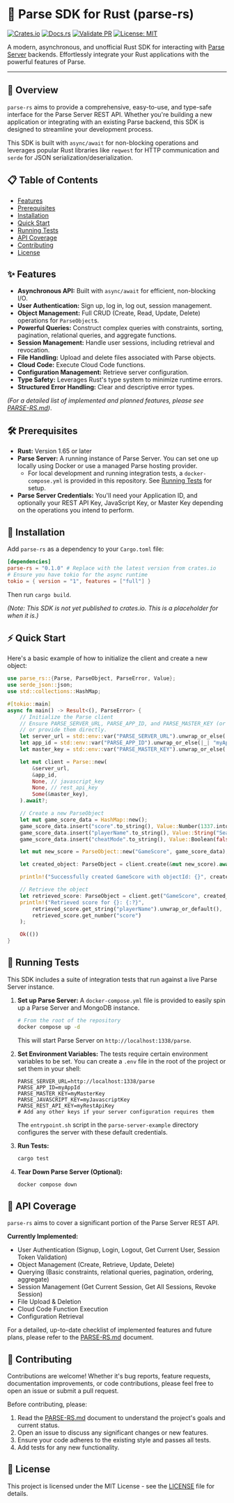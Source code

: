 # 🦀 Parse SDK for Rust (parse-rs)

[![Crates.io](https://img.shields.io/crates/v/parse-rs.svg?style=flat-square&logo=rust)](https://crates.io/crates/parse-rs)
[![Docs.rs](https://img.shields.io/docsrs/parse-rs?style=flat-square&logo=rust)](https://docs.rs/parse-rs)
[![Validate PR](https://github.com/tbraun96/parse-rs/actions/workflows/validate-pr.yml/badge.svg)](https://github.com/tbraun96/parse-rs/actions/workflows/validate-pr.yml)
[![License: MIT](https://img.shields.io/badge/License-MIT-blue.svg)](LICENSE-MIT)

A modern, asynchronous, and unofficial Rust SDK for interacting with [Parse Server](https://parseplatform.org/) backends. Effortlessly integrate your Rust applications with the powerful features of Parse.

---

## 📖 Overview

`parse-rs` aims to provide a comprehensive, easy-to-use, and type-safe interface for the Parse Server REST API. Whether you're building a new application or integrating with an existing Parse backend, this SDK is designed to streamline your development process.

This SDK is built with `async/await` for non-blocking operations and leverages popular Rust libraries like `reqwest` for HTTP communication and `serde` for JSON serialization/deserialization.

## 📋 Table of Contents

- [Features](#✨-features)
- [Prerequisites](#🛠️-prerequisites)
- [Installation](#🚀-installation)
- [Quick Start](#⚡-quick-start)
- [Running Tests](#🧪-running-tests)
- [API Coverage](#🎯-api-coverage)
- [Contributing](#🤝-contributing)
- [License](#📜-license)

## ✨ Features

- **Asynchronous API:** Built with `async/await` for efficient, non-blocking I/O.
- **User Authentication:** Sign up, log in, log out, session management.
- **Object Management:** Full CRUD (Create, Read, Update, Delete) operations for `ParseObject`s.
- **Powerful Queries:** Construct complex queries with constraints, sorting, pagination, relational queries, and aggregate functions.
- **Session Management:** Handle user sessions, including retrieval and revocation.
- **File Handling:** Upload and delete files associated with Parse objects.
- **Cloud Code:** Execute Cloud Code functions.
- **Configuration Management:** Retrieve server configuration.
- **Type Safety:** Leverages Rust's type system to minimize runtime errors.
- **Structured Error Handling:** Clear and descriptive error types.

*(For a detailed list of implemented and planned features, please see [PARSE-RS.md](./PARSE-RS.md#7-implementation-checklist))*.

## 🛠️ Prerequisites

- **Rust:** Version 1.65 or later
- **Parse Server:** A running instance of Parse Server. You can set one up locally using Docker or use a managed Parse hosting provider.
  - For local development and running integration tests, a `docker-compose.yml` is provided in this repository. See [Running Tests](#🧪-running-tests) for setup.
- **Parse Server Credentials:** You'll need your Application ID, and optionally your REST API Key, JavaScript Key, or Master Key depending on the operations you intend to perform.

## 🚀 Installation

Add `parse-rs` as a dependency to your `Cargo.toml` file:

```toml
[dependencies]
parse-rs = "0.1.0" # Replace with the latest version from crates.io
# Ensure you have tokio for the async runtime
tokio = { version = "1", features = ["full"] }
```

Then run `cargo build`.

*(Note: This SDK is not yet published to crates.io. This is a placeholder for when it is.)*

## ⚡ Quick Start

Here's a basic example of how to initialize the client and create a new object:

```rust
use parse_rs::{Parse, ParseObject, ParseError, Value};
use serde_json::json;
use std::collections::HashMap;

#[tokio::main]
async fn main() -> Result<(), ParseError> {
    // Initialize the Parse client
    // Ensure PARSE_SERVER_URL, PARSE_APP_ID, and PARSE_MASTER_KEY (or other keys) are set in your environment
    // or provide them directly.
    let server_url = std::env::var("PARSE_SERVER_URL").unwrap_or_else(|_| "http://localhost:1338/parse".to_string());
    let app_id = std::env::var("PARSE_APP_ID").unwrap_or_else(|_| "myAppId".to_string());
    let master_key = std::env::var("PARSE_MASTER_KEY").unwrap_or_else(|_| "myMasterKey".to_string());

    let mut client = Parse::new(
        &server_url,
        &app_id,
        None, // javascript_key
        None, // rest_api_key
        Some(&master_key),
    ).await?;

    // Create a new ParseObject
    let mut game_score_data = HashMap::new();
    game_score_data.insert("score".to_string(), Value::Number(1337.into()));
    game_score_data.insert("playerName".to_string(), Value::String("Sean Plott".to_string()));
    game_score_data.insert("cheatMode".to_string(), Value::Boolean(false));

    let mut new_score = ParseObject::new("GameScore", game_score_data);

    let created_object: ParseObject = client.create(&mut new_score).await?;

    println!("Successfully created GameScore with objectId: {}", created_object.get_object_id().unwrap());

    // Retrieve the object
    let retrieved_score: ParseObject = client.get("GameScore", created_object.get_object_id().unwrap()).await?;
    println!("Retrieved score for {}: {:?}", 
        retrieved_score.get_string("playerName").unwrap_or_default(),
        retrieved_score.get_number("score")
    );

    Ok(())
}
```

## 🧪 Running Tests

This SDK includes a suite of integration tests that run against a live Parse Server instance.

1. **Set up Parse Server:**
    A `docker-compose.yml` file is provided to easily spin up a Parse Server and MongoDB instance.

    ```bash
    # From the root of the repository
    docker compose up -d
    ```

    This will start Parse Server on `http://localhost:1338/parse`.

2. **Set Environment Variables:**
    The tests require certain environment variables to be set. You can create a `.env` file in the root of the project or set them in your shell:

    ```env
    PARSE_SERVER_URL=http://localhost:1338/parse
    PARSE_APP_ID=myAppId
    PARSE_MASTER_KEY=myMasterKey
    PARSE_JAVASCRIPT_KEY=myJavascriptKey
    PARSE_REST_API_KEY=myRestApiKey
    # Add any other keys if your server configuration requires them
    ```

    The `entrypoint.sh` script in the `parse-server-example` directory configures the server with these default credentials.

3. **Run Tests:**

    ```bash
    cargo test
    ```

4. **Tear Down Parse Server (Optional):**

    ```bash
    docker compose down
    ```

## 🎯 API Coverage

`parse-rs` aims to cover a significant portion of the Parse Server REST API.

**Currently Implemented:**

- User Authentication (Signup, Login, Logout, Get Current User, Session Token Validation)
- Object Management (Create, Retrieve, Update, Delete)
- Querying (Basic constraints, relational queries, pagination, ordering, aggregate)
- Session Management (Get Current Session, Get All Sessions, Revoke Session)
- File Upload & Deletion
- Cloud Code Function Execution
- Configuration Retrieval

For a detailed, up-to-date checklist of implemented features and future plans, please refer to the [PARSE-RS.md](./PARSE-RS.md#7-implementation-checklist) document.

## 🤝 Contributing

Contributions are welcome! Whether it's bug reports, feature requests, documentation improvements, or code contributions, please feel free to open an issue or submit a pull request.

Before contributing, please:

1. Read the [PARSE-RS.md](./PARSE-RS.md) document to understand the project's goals and current status.
2. Open an issue to discuss any significant changes or new features.
3. Ensure your code adheres to the existing style and passes all tests.
4. Add tests for any new functionality.

## 📜 License

This project is licensed under the MIT License - see the [LICENSE](./LICENSE) file for details.
